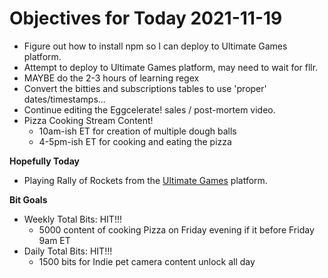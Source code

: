 # Objectives for Today 2021-11-19

- Figure out how to install npm so I can deploy to Ultimate Games platform.
- Attempt to deploy to Ultimate Games platform, may need to wait for fllr.
- MAYBE do the 2-3 hours of learning regex
- Convert the bitties and subscriptions tables to use 'proper' dates/timestamps...
- Continue editing the Eggcelerate! sales / post-mortem video.
- Pizza Cooking Stream Content!
  - 10am-ish ET for creation of multiple dough balls
  - 4-5pm-ish ET for cooking and eating the pizza

**Hopefully Today**

- Playing Rally of Rockets from the [Ultimate Games](https://ultimate.games/) platform.

**Bit Goals**

- Weekly Total Bits: HIT!!!
  - 5000 content of cooking Pizza on Friday evening if it before Friday 9am ET
- Daily Total Bits: HIT!!!
  - 1500 bits for Indie pet camera content unlock all day
